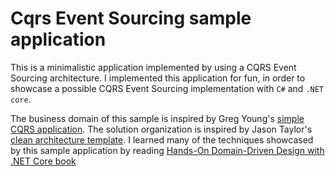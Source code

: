 # Cqrs Event Sourcing sample application
This is a minimalistic application implemented by using a CQRS Event Sourcing architecture. 
I implemented this application for fun, in order to showcase a possible CQRS Event Sourcing implementation with `C#` and `.NET core`.

The business domain of this sample is inspired by Greg Young's [simple CQRS application](https://github.com/gregoryyoung/m-r). 
The solution organization is inspired by Jason Taylor's [clean architecture template](https://github.com/jasontaylordev/CleanArchitecture). 
I learned many of the techniques showcased by this sample application by reading [Hands-On Domain-Driven Design with .NET Core book](https://www.packtpub.com/product/hands-on-domain-driven-design-with-net-core/9781788834094)
